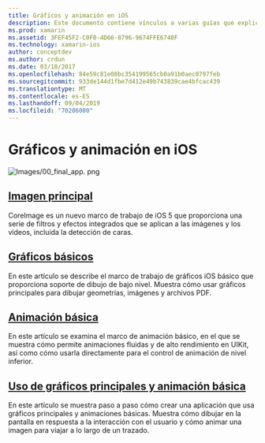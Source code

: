 ```yaml
---
title: Gráficos y animación en iOS
description: Este documento contiene vínculos a varias guías que explican cómo usar la imagen principal, los gráficos principales y los marcos de animación principales en Xamarin. iOS.
ms.prod: xamarin
ms.assetid: 3FEF45F2-C0F0-4D66-8796-9674FFE6740F
ms.technology: xamarin-ios
author: conceptdev
ms.author: crdun
ms.date: 03/18/2017
ms.openlocfilehash: 84e59c81e08bc354199565cb0a91b0aec0797feb
ms.sourcegitcommit: 933de144d1fbe7d412e49b743839cae4bfcac439
ms.translationtype: MT
ms.contentlocale: es-ES
ms.lasthandoff: 09/04/2019
ms.locfileid: "70286080"
---
```

# <a name="graphics-and-animation-in-ios"></a>Gráficos y animación en iOS

![Images/00_final_app. png](images/00-final-app.png "Ejecución de una aplicación de ejemplo")

## <a name="core-imageiosplatformgraphics-animation-iosintroduction-to-coreimagemd"></a>[Imagen principal](~/ios/platform/graphics-animation-ios/introduction-to-coreimage.md)

CoreImage es un nuevo marco de trabajo de iOS 5 que proporciona una serie de filtros y efectos integrados que se aplican a las imágenes y los vídeos, incluida la detección de caras.

## <a name="core-graphicsiosplatformgraphics-animation-ioscore-graphicsmd"></a>[Gráficos básicos](~/ios/platform/graphics-animation-ios/core-graphics.md)

En este artículo se describe el marco de trabajo de gráficos iOS básico que proporciona soporte de dibujo de bajo nivel. Muestra cómo usar gráficos principales para dibujar geometrías, imágenes y archivos PDF.

## <a name="core-animationiosplatformgraphics-animation-ioscore-animationmd"></a>[Animación básica](~/ios/platform/graphics-animation-ios/core-animation.md)

En este artículo se examina el marco de animación básico, en el que se muestra cómo permite animaciones fluidas y de alto rendimiento en UIKit, así como cómo usarla directamente para el control de animación de nivel inferior.

## <a name="using-core-graphics-and-core-animationiosplatformgraphics-animation-iosgraphics-animation-walkthroughmd"></a>[Uso de gráficos principales y animación básica](~/ios/platform/graphics-animation-ios/graphics-animation-walkthrough.md)

En este artículo se muestra paso a paso cómo crear una aplicación que usa gráficos principales y animaciones básicas. Muestra cómo dibujar en la pantalla en respuesta a la interacción con el usuario y cómo animar una imagen para viajar a lo largo de un trazado.
